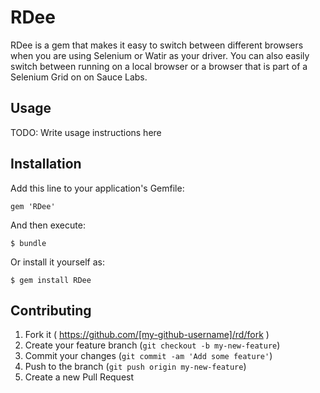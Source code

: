 # RDee

RDee is a gem that makes it easy to switch between different browsers when you are using
Selenium or Watir as your driver.  You can also easily switch between running on a local
browser or a browser that is part of a Selenium Grid on on Sauce Labs.

## Usage

TODO: Write usage instructions here


## Installation

Add this line to your application's Gemfile:

    gem 'RDee'

And then execute:

    $ bundle

Or install it yourself as:

    $ gem install RDee


## Contributing

1. Fork it ( https://github.com/[my-github-username]/rd/fork )
2. Create your feature branch (`git checkout -b my-new-feature`)
3. Commit your changes (`git commit -am 'Add some feature'`)
4. Push to the branch (`git push origin my-new-feature`)
5. Create a new Pull Request
